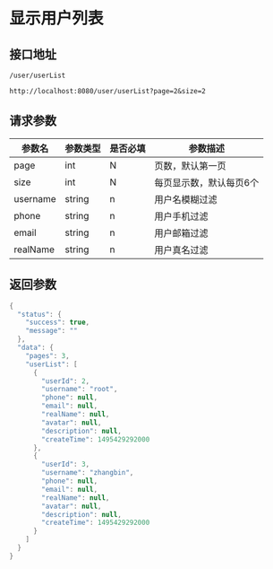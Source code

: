# 显示用户列表

## 接口地址
```
/user/userList

http://localhost:8080/user/userList?page=2&size=2
```

## 请求参数
|参数名|参数类型|是否必填|参数描述|
|-----|------|-------|-------|
|page|int|N|页数，默认第一页|
|size|int|N|每页显示数，默认每页6个|
|username|string|n|用户名模糊过滤|
|phone|string|n|用户手机过滤|
|email|string|n|用户邮箱过滤|
|realName|string|n|用户真名过滤|

## 返回参数
```Java
{
  "status": {
    "success": true,
    "message": ""
  },
  "data": {
    "pages": 3,
    "userList": [
      {
        "userId": 2,
        "username": "root",
        "phone": null,
        "email": null,
        "realName": null,
        "avatar": null,
        "description": null,
        "createTime": 1495429292000
      },
      {
        "userId": 3,
        "username": "zhangbin",
        "phone": null,
        "email": null,
        "realName": null,
        "avatar": null,
        "description": null,
        "createTime": 1495429292000
      }
    ]
  }
}
```
